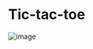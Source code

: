 # Tic-tac-toe
![image](https://user-images.githubusercontent.com/109586834/227812366-4a0719d5-060c-4a45-866e-13a7b4a26661.png)
